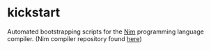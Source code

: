 kickstart
=========

Automated bootstrapping scripts for the [Nim](http://nimrod-lang.org/) programming language compiler. (Nim compiler repository found [here](http://github.com/Araq/Nimrod))
